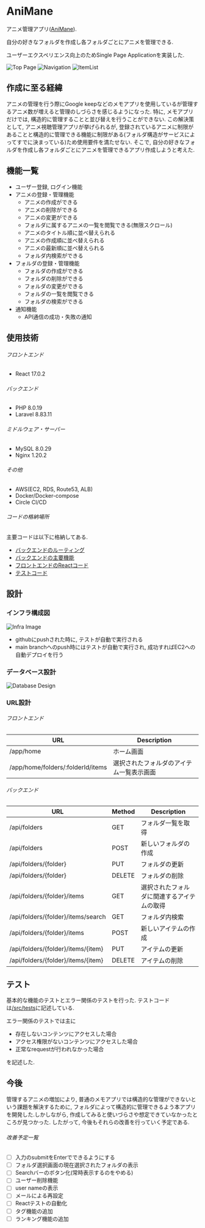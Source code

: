 # AniMane

アニメ管理アプリ([AniMane](https://animane.tk/)).

自分の好きなフォルダを作成し各フォルダごとにアニメを管理できる.

ユーザーエクスペリエンス向上のためSingle Page Applicationを実装した.

![Top Page](/images/top_page.jpg)
![Navigation](/images/Navigation.jpg)
![ItemList](/images/itemList.jpg)
## 作成に至る経緯
アニメの管理を行う際にGoogle keepなどのメモアプリを使用しているが管理するアニメ数が増えると管理のしづらさを感じるようになった. 特に, メモアプリだけでは, 構造的に管理することと並び替えを行うことができない. この解決策として, アニメ視聴管理アプリが挙げられるが, 登録されているアニメに制限があることと構造的に管理できる機能に制限がある(フォルダ構造がサービスによってすでに決まっている)ため使用要件を満たせない. そこで, 自分の好きなフォルダを作成し各フォルダごとにアニメを管理できるアプリ作成しようと考えた.

## 機能一覧
- ユーザー登録, ログイン機能
- アニメの登録・管理機能
    - アニメの作成ができる
    - アニメの削除ができる
    - アニメの変更ができる
    - フォルダに属するアニメの一覧を閲覧できる(無限スクロール)
    - アニメのタイトル順に並べ替えられる
    - アニメの作成順に並べ替えられる
    - アニメの最新順に並べ替えられる
    - フォルダ内検索ができる
- フォルダの登録・管理機能
    - フォルダの作成ができる
    - フォルダの削除ができる
    - フォルダの変更ができる
    - フォルダの一覧を閲覧できる
    - フォルダの検索ができる
- 通知機能
    - API通信の成功・失敗の通知

## 使用技術
###### フロントエンド
- React 17.0.2

###### バックエンド
- PHP 8.0.19
- Laravel 8.83.11

###### ミドルウェア・サーバー
- MySQL 8.0.29
- Nginx 1.20.2

###### その他
- AWS(EC2, RDS, Route53, ALB)
- Docker/Docker-compose
- Circle CI/CD

###### コードの格納場所
主要コードは以下に格納してある.
- [バックエンドのルーティング](https://github.com/yu-chap/AniMane/blob/main/src/routes/web.php)
- [バックエンドの主要機能](https://github.com/yu-chap/AniMane/tree/main/src/app/Http/Controllers/Api)
- [フロントエンドのReactコード](https://github.com/yu-chap/AniMane/tree/main/src/resources/js)
- [テストコード](https://github.com/yu-chap/AniMane/tree/main/src/tests)

## 設計
### インフラ構成図
![Infra Image](/images/Infra.jpg)
- githubにpushされた時に, テストが自動で実行される
- main branchへのpush時にはテストが自動で実行され, 成功すればEC2への自動デプロイを行う
### データベース設計
![Database Design](/images/database_design.jpg)
### URL設計

###### フロントエンド

| URL | Description |
| --- | --- |
| /app/home | ホーム画面 |
| /app/home/folders/:folderId/items| 選択されたフォルダのアイテム一覧表示画面 |

###### バックエンド

| URL | Method | Description |
| --- | --- | --- |
| /api/folders | GET | フォルダ一覧を取得 |
| /api/folders | POST | 新しいフォルダの作成 |
| /api/folders/{folder} | PUT | フォルダの更新 |
| /api/folders/{folder} | DELETE | フォルダの削除 |
| /api/folders/{folder}/items | GET | 選択されたフォルダに関連するアイテムの取得 |
| /api/folders/{folder}/items/search | GET | フォルダ内検索 |
| /api/folders/{folder}/items | POST | 新しいアイテムの作成 |
| /api/folders/{folder}/items/{item} | PUT | アイテムの更新 |
| /api/folders/{folder}/items/{item} | DELETE | アイテムの削除 |

## テスト
基本的な機能のテストとエラー関係のテストを行った.
テストコードは[/src/tests](https://github.com/yu-chap/AniMane/tree/main/src/tests)に記述している.

エラー関係のテストでは主に
- 存在しないコンテンツにアクセスした場合
- アクセス権限がないコンテンツにアクセスした場合
- 正常なrequestが行われなかった場合

を記述した.

## 今後
管理するアニメの増加により, 普通のメモアプリでは構造的な管理ができないという課題を解決するために, フォルダによって構造的に管理できるよう本アプリを開発した.しかしながら, 作成してみると使いづらさや想定できていなかったところが見つかった. したがって, 今後もそれらの改善を行っていく予定である.
###### 改善予定一覧
- [ ] 入力のsubmitをEnterでできるようにする
- [ ] フォルダ選択画面の現在選択されたフォルダの表示
- [ ] Searchバーのボタン化(常時表示するのをやめる)
- [ ] ユーザー削除機能
- [ ] user nameの表示
- [ ] メールによる再設定
- [ ] Reactテストの自動化
- [ ] タグ機能の追加
- [ ] ランキング機能の追加

